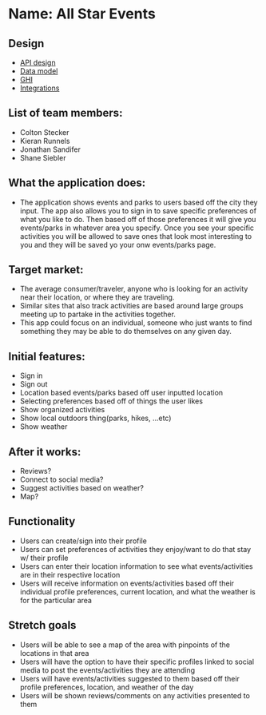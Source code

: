 # Name: All Star Events

## Design

* [API design](docs/apis.md)
* [Data model](docs/data-model.md)
* [GHI](docs/ghi.md)
* [Integrations](docs/integrations.md)

## List of team members:
* Colton Stecker
* Kieran Runnels
* Jonathan Sandifer
* Shane Siebler 


## What the application does:
* The application shows events and parks to users based off the city they input. The app also allows you to sign in to save specific preferences of what you like to do. Then based off of those preferences it will give you events/parks in whatever area you specify. Once you see your specific activities you will be allowed to save ones that look most interesting to you and they will be saved yo your onw events/parks page. 

## Target market:
* The average consumer/traveler, anyone who is looking for an activity near their location, or where they are traveling. 
* Similar sites that also track activities are based around large  groups meeting up to partake in the activities together. 
* This app could focus on an individual, someone who just wants to find something they may be able to do themselves on any given day. 


## Initial features:
* Sign in
* Sign out
* Location based events/parks based off user inputted location 
* Selecting preferences based off of things the user likes
* Show organized activities
* Show local outdoors thing(parks, hikes, …etc)
* Show weather

## After it works:
* Reviews?
* Connect to social media?
* Suggest activities based on weather?
* Map?

##  Functionality
* Users can create/sign into their profile
* Users can set preferences of activities they enjoy/want to do that stay w/ their profile
* Users can enter their location information to see what events/activities are in their respective location
* Users will receive information on events/activities based off their individual profile preferences, current location, and what the weather is for the particular area


## Stretch goals
* Users will be able to see a map of the area with pinpoints of the locations in that area
* Users will have the option to have their specific profiles linked to social media to post the events/activities they are attending
* Users will have events/activities suggested to them based off their profile preferences, location, and weather of the day 
* Users will be shown reviews/comments on any activities presented to them 
